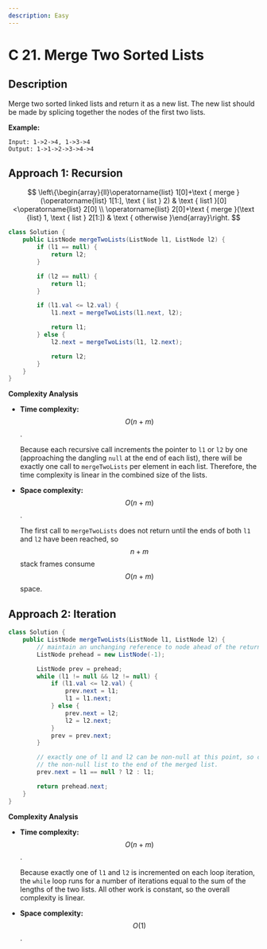 ```yaml
---
description: Easy
---
```


# C 21. Merge Two Sorted Lists

## Description

Merge two sorted linked lists and return it as a new list. The new list should be made by splicing together the nodes of the first two lists.

**Example:**

```text
Input: 1->2->4, 1->3->4
Output: 1->1->2->3->4->4
```

## Approach 1: Recursion

$$
\left\{\begin{array}{ll}\operatorname{list} 1[0]+\text { merge }(\operatorname{list} 1[1:], \text { list } 2) & \text { list1 }[0]<\operatorname{list} 2[0] \\ \operatorname{list} 2[0]+\text { merge }(\text {list} 1, \text { list } 2[1:]) & \text { otherwise }\end{array}\right.
$$

```java
class Solution {
    public ListNode mergeTwoLists(ListNode l1, ListNode l2) {
        if (l1 == null) {
            return l2;
        }

        if (l2 == null) {
            return l1;
        }

        if (l1.val <= l2.val) {
            l1.next = mergeTwoLists(l1.next, l2);

            return l1;
        } else {
            l2.next = mergeTwoLists(l1, l2.next);

            return l2;
        }
    }
}
```

**Complexity Analysis**

* **Time complexity:** $$O(n+m)$$.

  Because each recursive call increments the pointer to `l1` or `l2` by one \(approaching the dangling `null` at the end of each list\), there will be exactly one call to `mergeTwoLists` per element in each list. Therefore, the time complexity is linear in the combined size of the lists.

* **Space complexity:** $$O(n+m)$$.

  The first call to `mergeTwoLists` does not return until the ends of both `l1` and `l2` have been reached, so $$n+m$$ stack frames consume $$O(n+m)$$ space.

## Approach 2: Iteration

```java
class Solution {
    public ListNode mergeTwoLists(ListNode l1, ListNode l2) {
        // maintain an unchanging reference to node ahead of the return node.
        ListNode prehead = new ListNode(-1);

        ListNode prev = prehead;
        while (l1 != null && l2 != null) {
            if (l1.val <= l2.val) {
                prev.next = l1;
                l1 = l1.next;
            } else {
                prev.next = l2;
                l2 = l2.next;
            }
            prev = prev.next;
        }

        // exactly one of l1 and l2 can be non-null at this point, so connect
        // the non-null list to the end of the merged list.
        prev.next = l1 == null ? l2 : l1;

        return prehead.next;
    }
}
```

**Complexity Analysis**

* **Time complexity:** $$O(n+m)$$.

  Because exactly one of `l1` and `l2` is incremented on each loop iteration, the `while` loop runs for a number of iterations equal to the sum of the lengths of the two lists. All other work is constant, so the overall complexity is linear.

* **Space complexity:** $$O(1)$$.



